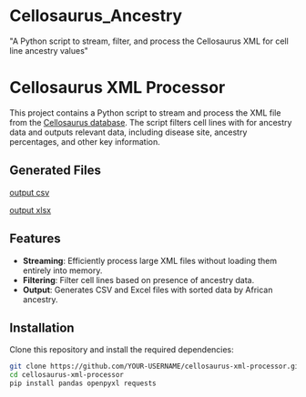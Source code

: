 # Cellosaurus_Ancestry
"A Python script to stream, filter, and process the  Cellosaurus XML for cell line ancestry values"
# Cellosaurus XML Processor

This project contains a Python script to stream and process the XML file from the [Cellosaurus database](https://ftp.expasy.org/databases/cellosaurus/). The script filters cell lines with for ancestry data and outputs relevant data, including disease site, ancestry percentages, and other key information.


## Generated Files
 [output csv](https://github.com/njbowen/Cellosaurus_Ancestry/blob/main/output/filtered_cell_lines_stream.csv)
 
 [output xlsx](https://github.com/njbowen/Cellosaurus_Ancestry/blob/main/output/filtered_cell_lines_stream_sorted_by_african_ancestry.xlsx)


## Features
- **Streaming**: Efficiently process large XML files without loading them entirely into memory.
- **Filtering**: Filter cell lines based on presence of ancestry data. 
- **Output**: Generates CSV and Excel files with sorted data by African ancestry.

## Installation

Clone this repository and install the required dependencies:

```bash
git clone https://github.com/YOUR-USERNAME/cellosaurus-xml-processor.git
cd cellosaurus-xml-processor
pip install pandas openpyxl requests
